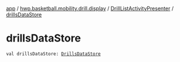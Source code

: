 [app](../../index.md) / [hwp.basketball.mobility.drill.display](../index.md) / [DrillListActivityPresenter](index.md) / [drillsDataStore](.)

# drillsDataStore

`val drillsDataStore: `[`DrillsDataStore`](../../hwp.basketball.mobility.entitiy.drills/-drills-data-store/index.md)